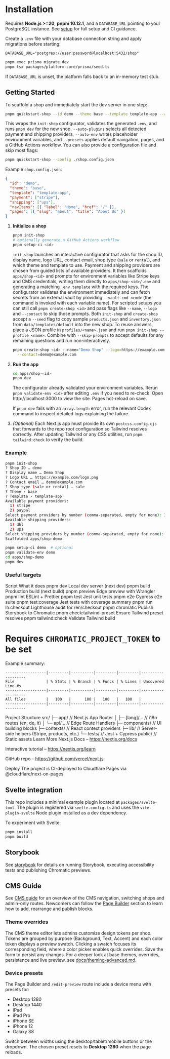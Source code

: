 # Installation

Requires **Node.js >=20**, **pnpm 10.12.1**, and a `DATABASE_URL` pointing to your
PostgreSQL instance. See [setup](./setup.md) for full setup and CI guidance.

Create a `.env` file with your database connection string and apply migrations
before starting:

```env
DATABASE_URL="postgres://user:password@localhost:5432/shop"
```

```bash
pnpm exec prisma migrate dev
pnpm tsx packages/platform-core/prisma/seed.ts
```

If `DATABASE_URL` is unset, the platform falls back to an in-memory test stub.

## Getting Started

To scaffold a shop and immediately start the dev server in one step:

```bash
pnpm quickstart-shop --id demo --theme base --template template-app --auto-plugins --auto-env --presets
```

This wraps the `init-shop` configurator, validates the generated `.env`, and runs `pnpm dev` for the new shop. `--auto-plugins` selects all detected payment and shipping providers, `--auto-env` writes placeholder environment variables, and `--presets` applies default navigation, pages, and a GitHub Actions workflow. You can also provide a configuration file and skip most flags:

```bash
pnpm quickstart-shop --config ./shop.config.json
```

Example `shop.config.json`:

```json
{
  "id": "demo",
  "theme": "base",
  "template": "template-app",
  "payment": ["stripe"],
  "shipping": ["ups"],
  "navItems": [{ "label": "Home", "href": "/" }],
  "pages": [{ "slug": "about", "title": "About Us" }]
}
```

1. **Initialize a shop**

   ```bash
   pnpm init-shop
   # optionally generate a GitHub Actions workflow
   pnpm setup-ci <id>
   ```

   `init-shop` launches an interactive configurator that asks for the shop ID, display name, logo URL,
   contact email, shop type (`sale` or `rental`), and which theme and template to use. Payment and
   shipping providers are chosen from guided lists of available providers. It then
   scaffolds `apps/shop-<id>` and prompts for environment variables like Stripe keys and CMS
   credentials, writing them directly to `apps/shop-<id>/.env` and generating a matching
   `.env.template` with the required keys. The configurator validates the environment immediately and
   can fetch secrets from an external vault by providing `--vault-cmd <cmd>` (the command is invoked
   with each variable name). For scripted setups you can still
   call `pnpm create-shop <id>` and pass flags like `--name`, `--logo` and `--contact` to skip those
   prompts. Both `init-shop` and `create-shop` accept a `--seed` flag to copy sample
   `products.json` and `inventory.json` from `data/templates/default` into the new shop.
   To reuse answers, place a JSON profile in `profiles/<name>.json` and run
   `pnpm init-shop --profile <name>`. Combine with `--skip-prompts` to accept
   defaults for any remaining questions and run non-interactively.

   ```bash
   pnpm create-shop <id> --name="Demo Shop" --logo=https://example.com/logo.png \
     --contact=demo@example.com
   ```

2. **Run the app**

   ```bash
   cd apps/shop-<id>
   pnpm dev
   ```

   The configurator already validated your environment variables. Rerun `pnpm validate-env <id>` after
   editing `.env` if you need to re-check. Open http://localhost:3000 to view the site. Pages
   hot-reload on save.

   If `pnpm dev` fails with an `array.length` error, run the relevant Codex command to inspect detailed logs explaining the failure.

3. _(Optional)_ Each Next.js app must provide its own `postcss.config.cjs` that forwards to the repo root configuration so Tailwind resolves correctly. After updating Tailwind or any CSS utilities, run `pnpm tailwind:check` to verify the build.

### Example

```bash
pnpm init-shop
? Shop ID … demo
? Display name … Demo Shop
? Logo URL … https://example.com/logo.png
? Contact email … demo@example.com
? Shop type (sale or rental) … sale
? Theme › base
? Template › template-app
Available payment providers:
  1) stripe
  2) paypal
Select payment providers by number (comma-separated, empty for none): 1
Available shipping providers:
  1) dhl
  2) ups
Select shipping providers by number (comma-separated, empty for none): 2
Scaffolded apps/shop-demo

pnpm setup-ci demo  # optional
pnpm validate-env demo
cd apps/shop-demo
pnpm dev
```

### Useful targets

Script What it does
pnpm dev Local dev server (next dev)
pnpm build Production build (next build)
pnpm preview Edge preview with Wrangler
pnpm lint ESLint + Prettier
pnpm test Jest unit tests
pnpm e2e Cypress e2e suite
pnpm test:coverage Jest tests with coverage summary
pnpm run lh:checkout Lighthouse audit for /en/checkout
pnpm chromatic Publish Storybook to Chromatic
pnpm check:tailwind-preset Ensure Tailwind preset resolves
pnpm tailwind:check Validate Tailwind build

# Requires `CHROMATIC_PROJECT_TOKEN` to be set

Example summary:

```
------------------|---------|----------|---------|---------|-------------------
File              | % Stmts | % Branch | % Funcs | % Lines | Uncovered Line #s
------------------|---------|----------|---------|---------|-------------------
All files         |   100   |      100 |   100   |   100   |
------------------|---------|----------|---------|---------|-------------------
```

Project Structure
src/
├─ app/ // Next.js App Router
│ ├─ [lang]/… // i18n routes (en, de, it)
│ └─ api/… // Edge Route Handlers
├─ components/ // UI building blocks
├─ contexts/ // React context providers
├─ lib/ // Server-side helpers (Stripe, products, etc.)
└─ tests/ // Jest + Cypress
public/ // Static assets
Learn More
Next.js Docs – https://nextjs.org/docs

Interactive tutorial – https://nextjs.org/learn

GitHub repo – https://github.com/vercel/next.js

Deploy
The project is CI-deployed to Cloudflare Pages via
@cloudflare/next-on-pages.

## Svelte integration

This repo includes a minimal example plugin located at `packages/svelte-tool`.
The plugin is registered via `svelte.config.ts` and uses the
`vite-plugin-svelte` Node plugin installed as a dev dependency.

To experiment with Svelte:

```bash
pnpm install
pnpm build
```

## Storybook

See [storybook](./storybook.md) for details on running Storybook,
executing accessibility tests and publishing Chromatic previews.

## CMS Guide

See [CMS guide](./cms.md) for an overview of the CMS navigation,
switching shops and admin-only routes. Newcomers can follow the
[Page Builder](./cms.md#page-builder) section to learn how to add,
rearrange and publish blocks.

### Theme overrides

The CMS theme editor lets admins customize design tokens per shop. Tokens are
grouped by purpose (Background, Text, Accent) and each color token displays a
preview swatch. Clicking a swatch focuses its corresponding field, where a color
picker enables quick overrides. Save the form to persist any changes. For a deeper look at base themes, overrides, persistence and live preview, see [docs/theming-advanced.md](docs/theming-advanced.md).

### Device presets

The Page Builder and `/edit-preview` route include a device menu with presets for:

- Desktop 1280
- Desktop 1440
- iPad
- iPad Pro
- iPhone SE
- iPhone 12
- Galaxy S8

Switch between widths using the desktop/tablet/mobile buttons or the dropdown. The chosen preset resets to **Desktop 1280** when the page reloads.
